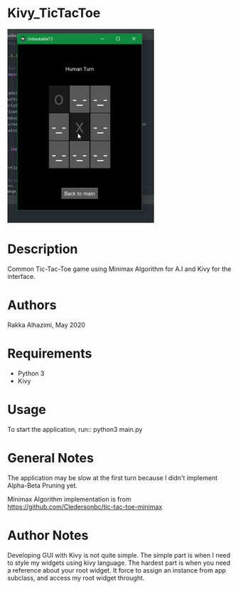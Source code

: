 # Kivy_TicTacToe

![alt text](https://github.com/rakkaalhazimi/Kivy_TicTacToe/blob/master/UnbeatableT3.PNG)

# Description
Common Tic-Tac-Toe game using Minimax Algorithm for A.I and Kivy for the interface.

# Authors
Rakka Alhazimi, May 2020

# Requirements
* Python 3
* Kivy

# Usage
To start the application, run:: python3 main.py

# General Notes
The application may be slow at the first turn because I didn't implement Alpha-Beta Pruning yet.

Minimax Algorithm implementation is from https://github.com/Cledersonbc/tic-tac-toe-minimax

# Author Notes
Developing GUI with Kivy is not quite simple. The simple part is when I need to style my widgets using kivy language. 
The hardest part is when you need a reference about your root widget. It force to assign an instance from app subclass,
and access my root widget throught.
